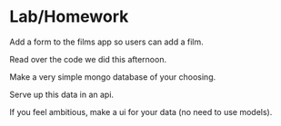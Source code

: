 # Lab/Homework

Add a form to the films app so users can add a film.




Read over the code we did this afternoon.

Make a very simple mongo database of your choosing.

Serve up this data in an api.

If you feel ambitious, make a ui for your data (no need to use models).